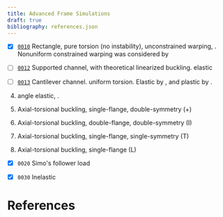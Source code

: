 ```yaml
---
title: Advanced Frame Simulations
draft: true
bibliography: references.json
---
```


- [x]  [`0010`](e0010/) Rectangle, pure torsion (no instability), unconstrained warping, <cite keys="battini2002corotational, rinchen2016formulation"></cite>. 
   Nonuniform constrained warping was considered by <cite keys="zhang2011formulation"></cite>

- [ ]  [`0012`](e0012/) Supported channel, with theoretical linearized buckling. elastic <cite keys="gruttman1998geometrical,battini2002corotational"></cite>

- [ ]  [`0013`](e0013/) Cantilever channel. uniform torsion. Elastic by <cite keys="gruttmann1998geometrical,battini2002corotational"></cite>, and plastic by <cite keys="gruttmann2000theory,battini2002plastic"></cite> .

4. angle elastic, <cite keys="gruttmann1998geometrical,battini2002corotational"></cite>.

6. Axial-torsional buckling, single-flange, double-symmetry (+) <cite keys="battini2002corotational, lecorvec2012nonlinear"></cite>
7. Axial-torsional buckling, double-flange, double-symmetry (I) <cite keys="rinchen2016formulation"></cite>
8. Axial-torsional buckling, single-flange, single-symmetry (T)
9. Axial-torsional buckling, single-flange (L)

- [x] `0020` Simo's follower load

- [x] `0030` Inelastic


# References

<div id="bibliography-list"></div>

